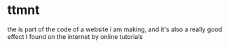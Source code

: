 # ttmnt
the is part of the code of a website i am making, and it's also a really good effect I found on the internet by online tutorials
